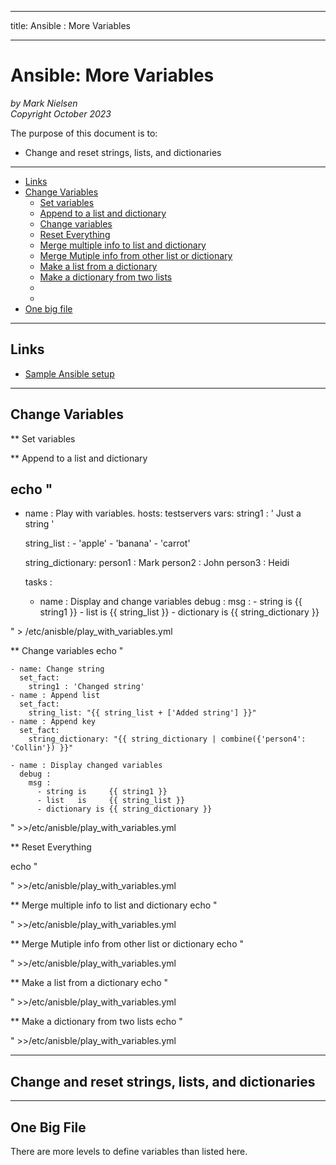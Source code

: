 --------
title: Ansible : More Variables 

--------

# Ansible: More Variables

*by Mark Nielsen*  
*Copyright October 2023*

The purpose of this document is to:

- Change and reset strings, lists, and dictionaries


---

* [Links](#links)
* [Change Variables](#var)
    * [Set variables](#1)
    * [Append to a list and dictionary](#2)
    * [Change variables](#3)
    * [Reset Everything](#4)
    * [Merge multiple info to list and dictionary](#5)
    * [Merge Mutiple info from other list or dictionary](#6)
    * [Make a list from a dictionary](#7)
    * [Make a dictionary from two lists](#8)
    * []()
    * []()
* [One big file](#big)


* * *

<a name=links></a>Links
-----
* [Sample Ansible setup](https://docs.ansible.com/ansible/latest/tips_tricks/sample_setup.html)

* * *

<a name=change></a>Change Variables
-----

** <a name=1></a> Set variables



** <a name=2></a>Append to a list and dictionary

echo "
---
  - name : Play with variables.
    hosts: testservers
    vars:
      string1 : ' Just a string '

      string_list :
        - 'apple'
        - 'banana'
        - 'carrot'

      string_dictionary:
        person1 : Mark
        person2 : John
        person3 : Heidi

    tasks :
    - name : Display and change variables
      debug :
        msg :
          - string is     {{ string1 }}
          - list   is     {{ string_list }}
          - dictionary is {{ string_dictionary }}

" > /etc/anisble/play_with_variables.yml

** <a name=3></a>Change variables
echo "

    - name: Change string
      set_fact:
        string1 : 'Changed string'
    - name : Append list
      set_fact:
        string_list: "{{ string_list + ['Added string'] }}"
    - name : Append key
      set_fact:
        string_dictionary: "{{ string_dictionary | combine({'person4': 'Collin'}) }}"

    - name : Display changed variables
      debug :
        msg :
          - string is     {{ string1 }}
          - list   is     {{ string_list }}
          - dictionary is {{ string_dictionary }}


" >>/etc/anisble/play_with_variables.yml

** <a name=4></a>Reset Everything

echo "

" >>/etc/anisble/play_with_variables.yml

** <a name=5></a>Merge multiple info to list and dictionary
echo "

" >>/etc/anisble/play_with_variables.yml


** <a name=6></a>Merge Mutiple info from other list or dictionary
echo "

" >>/etc/anisble/play_with_variables.yml

** <a name=7></a>Make a list from a dictionary
echo "

" >>/etc/anisble/play_with_variables.yml

** <a name=8></a>Make a dictionary from two lists
echo "

" >>/etc/anisble/play_with_variables.yml

* * *

<a name=change></a>Change and reset strings, lists, and dictionaries
-----



* * *

<a name=big></a>One Big File
-----
There are more levels to define variables than listed here. 